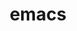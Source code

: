 ---
title: "emacs"
layout: cache
categories: [package, develop]
meta: {"compilers": ["apple-clang@=15.0.0", "gcc@=10.2.1", "gcc@=10.5.0", "gcc@=13.3.0", "gcc@=7.5.0"], "num_specs": 17, "num_specs_by_stack": {"developer-tools": 5, "developer-tools-aarch64-linux-gnu": 5, "developer-tools-darwin": 2, "developer-tools-manylinux2014": 1, "developer-tools-x86_64_v3-linux-gnu": 4, "root": 17}, "oss": ["centos7", "rhel8", "ubuntu18.04", "ventura"], "platforms": ["darwin", "linux"], "stacks": ["developer-tools", "developer-tools-aarch64-linux-gnu", "developer-tools-darwin", "developer-tools-manylinux2014", "developer-tools-x86_64_v3-linux-gnu", "root"], "targets": ["aarch64", "x86_64_v3"], "versions": ["29.1", "29.4"]}
spec_details: [{"compiler": "apple-clang@=15.0.0", "hash": "37rcyyzw4nihl3beq6yym7ofeuqei3q7", "os": "ventura", "platform": "darwin", "size": "-", "stacks": ["developer-tools-darwin", "root"], "tarball": "https://binaries.spack.io/develop/build_cache/darwin-ventura-aarch64/apple-clang-15.0.0/emacs-29.4/darwin-ventura-aarch64-apple-clang-15.0.0-emacs-29.4-37rcyyzw4nihl3beq6yym7ofeuqei3q7.spack", "target": "aarch64", "variants": ["~X", "build_system=autotools", "~gui", "+json", "~native", "+tls", "toolkit=gtk", "+treesitter"], "versions": ["29.4"]}, {"compiler": "apple-clang@=15.0.0", "hash": "dupauehfvepnyxtrows3dpa4hy2nf3v5", "os": "ventura", "platform": "darwin", "size": "-", "stacks": ["developer-tools-darwin", "root"], "tarball": "https://binaries.spack.io/develop/build_cache/darwin-ventura-aarch64/apple-clang-15.0.0/emacs-29.4/darwin-ventura-aarch64-apple-clang-15.0.0-emacs-29.4-dupauehfvepnyxtrows3dpa4hy2nf3v5.spack", "target": "aarch64", "variants": ["~X", "build_system=autotools", "~gui", "+json", "~native", "+tls", "toolkit=gtk", "+treesitter"], "versions": ["29.4"]}, {"compiler": "gcc@=10.2.1", "hash": "i2f7h7vtt34wbve5vptfvdrxk4b2flx7", "os": "centos7", "platform": "linux", "size": "-", "stacks": ["developer-tools-manylinux2014", "root"], "tarball": "https://binaries.spack.io/develop/build_cache/linux-centos7-x86_64_v3/gcc-10.2.1/emacs-29.4/linux-centos7-x86_64_v3-gcc-10.2.1-emacs-29.4-i2f7h7vtt34wbve5vptfvdrxk4b2flx7.spack", "target": "x86_64_v3", "variants": ["~X", "build_system=autotools", "~gui", "+json", "+native", "+tls", "toolkit=gtk", "+treesitter"], "versions": ["29.4"]}, {"compiler": "gcc@=10.5.0", "hash": "5ypo6glmoumoainfxrl6dh6puv4b4ro7", "os": "centos7", "platform": "linux", "size": "-", "stacks": ["developer-tools-x86_64_v3-linux-gnu", "root"], "tarball": "https://binaries.spack.io/develop/build_cache/linux-centos7-x86_64_v3/gcc-10.5.0/emacs-29.4/linux-centos7-x86_64_v3-gcc-10.5.0-emacs-29.4-5ypo6glmoumoainfxrl6dh6puv4b4ro7.spack", "target": "x86_64_v3", "variants": ["~X", "build_system=autotools", "~gui", "+json", "+native", "+tls", "toolkit=gtk", "+treesitter"], "versions": ["29.4"]}, {"compiler": "gcc@=10.5.0", "hash": "iowf6y5jgijivhc5x7f7ocw4sh4yqhky", "os": "centos7", "platform": "linux", "size": "-", "stacks": ["developer-tools-x86_64_v3-linux-gnu", "root"], "tarball": "https://binaries.spack.io/develop/build_cache/linux-centos7-x86_64_v3/gcc-10.5.0/emacs-29.4/linux-centos7-x86_64_v3-gcc-10.5.0-emacs-29.4-iowf6y5jgijivhc5x7f7ocw4sh4yqhky.spack", "target": "x86_64_v3", "variants": ["~X", "build_system=autotools", "~gui", "+json", "+native", "+tls", "toolkit=gtk", "+treesitter"], "versions": ["29.4"]}, {"compiler": "gcc@=10.5.0", "hash": "stuaq5yp2z3g5dn37hdzwm6peoys5uky", "os": "centos7", "platform": "linux", "size": "-", "stacks": ["developer-tools-x86_64_v3-linux-gnu", "root"], "tarball": "https://binaries.spack.io/develop/build_cache/linux-centos7-x86_64_v3/gcc-10.5.0/emacs-29.4/linux-centos7-x86_64_v3-gcc-10.5.0-emacs-29.4-stuaq5yp2z3g5dn37hdzwm6peoys5uky.spack", "target": "x86_64_v3", "variants": ["~X", "build_system=autotools", "~gui", "+json", "+native", "+tls", "toolkit=gtk", "+treesitter"], "versions": ["29.4"]}, {"compiler": "gcc@=10.5.0", "hash": "zprihj6u4s2t55ceqlydmo24skrnsmsn", "os": "centos7", "platform": "linux", "size": "-", "stacks": ["developer-tools-x86_64_v3-linux-gnu", "root"], "tarball": "https://binaries.spack.io/develop/build_cache/linux-centos7-x86_64_v3/gcc-10.5.0/emacs-29.4/linux-centos7-x86_64_v3-gcc-10.5.0-emacs-29.4-zprihj6u4s2t55ceqlydmo24skrnsmsn.spack", "target": "x86_64_v3", "variants": ["~X", "build_system=autotools", "~gui", "+json", "+native", "+tls", "toolkit=gtk", "+treesitter"], "versions": ["29.4"]}, {"compiler": "gcc@=13.3.0", "hash": "ix6thbzfsfzbwe7tqpywu2gu7ty7trxh", "os": "rhel8", "platform": "linux", "size": "-", "stacks": ["developer-tools-aarch64-linux-gnu", "root"], "tarball": "https://binaries.spack.io/develop/build_cache/linux-rhel8-aarch64/gcc-13.3.0/emacs-29.4/linux-rhel8-aarch64-gcc-13.3.0-emacs-29.4-ix6thbzfsfzbwe7tqpywu2gu7ty7trxh.spack", "target": "aarch64", "variants": ["~X", "build_system=autotools", "~gui", "+json", "+native", "+tls", "toolkit=gtk", "+treesitter"], "versions": ["29.4"]}, {"compiler": "gcc@=13.3.0", "hash": "k6tbstl6jesbn53zagd44h44xuyqdsya", "os": "rhel8", "platform": "linux", "size": "-", "stacks": ["developer-tools-aarch64-linux-gnu", "root"], "tarball": "https://binaries.spack.io/develop/build_cache/linux-rhel8-aarch64/gcc-13.3.0/emacs-29.4/linux-rhel8-aarch64-gcc-13.3.0-emacs-29.4-k6tbstl6jesbn53zagd44h44xuyqdsya.spack", "target": "aarch64", "variants": ["~X", "build_system=autotools", "~gui", "+json", "+native", "+tls", "toolkit=gtk", "+treesitter"], "versions": ["29.4"]}, {"compiler": "gcc@=13.3.0", "hash": "llxowkjn7njnmi7slbcjysf37xi3kfzm", "os": "rhel8", "platform": "linux", "size": "-", "stacks": ["developer-tools-aarch64-linux-gnu", "root"], "tarball": "https://binaries.spack.io/develop/build_cache/linux-rhel8-aarch64/gcc-13.3.0/emacs-29.4/linux-rhel8-aarch64-gcc-13.3.0-emacs-29.4-llxowkjn7njnmi7slbcjysf37xi3kfzm.spack", "target": "aarch64", "variants": ["~X", "build_system=autotools", "~gui", "+json", "+native", "+tls", "toolkit=gtk", "+treesitter"], "versions": ["29.4"]}, {"compiler": "gcc@=13.3.0", "hash": "lylatqfqh2um4ef7kwkfb2ljlspmppuz", "os": "rhel8", "platform": "linux", "size": "-", "stacks": ["developer-tools-aarch64-linux-gnu", "root"], "tarball": "https://binaries.spack.io/develop/build_cache/linux-rhel8-aarch64/gcc-13.3.0/emacs-29.4/linux-rhel8-aarch64-gcc-13.3.0-emacs-29.4-lylatqfqh2um4ef7kwkfb2ljlspmppuz.spack", "target": "aarch64", "variants": ["~X", "build_system=autotools", "~gui", "+json", "+native", "+tls", "toolkit=gtk", "+treesitter"], "versions": ["29.4"]}, {"compiler": "gcc@=13.3.0", "hash": "ymnmnjkrjjux4sxkvfmpftexe67vyl5g", "os": "rhel8", "platform": "linux", "size": "-", "stacks": ["developer-tools-aarch64-linux-gnu", "root"], "tarball": "https://binaries.spack.io/develop/build_cache/linux-rhel8-aarch64/gcc-13.3.0/emacs-29.4/linux-rhel8-aarch64-gcc-13.3.0-emacs-29.4-ymnmnjkrjjux4sxkvfmpftexe67vyl5g.spack", "target": "aarch64", "variants": ["~X", "build_system=autotools", "~gui", "+json", "+native", "+tls", "toolkit=gtk", "+treesitter"], "versions": ["29.4"]}, {"compiler": "gcc@=7.5.0", "hash": "gmt4umcux6bjjuf7ricfp2lokfuglefd", "os": "ubuntu18.04", "platform": "linux", "size": "-", "stacks": ["developer-tools", "root"], "tarball": "https://binaries.spack.io/develop/build_cache/linux-ubuntu18.04-x86_64_v3/gcc-7.5.0/emacs-29.1/linux-ubuntu18.04-x86_64_v3-gcc-7.5.0-emacs-29.1-gmt4umcux6bjjuf7ricfp2lokfuglefd.spack", "target": "x86_64_v3", "variants": ["~X", "build_system=autotools", "~gui", "+json", "+native", "+tls", "toolkit=gtk", "+treesitter"], "versions": ["29.1"]}, {"compiler": "gcc@=7.5.0", "hash": "nuubkbrxh5s6dijwr46e66krmmhvtzpd", "os": "ubuntu18.04", "platform": "linux", "size": "-", "stacks": ["developer-tools", "root"], "tarball": "https://binaries.spack.io/develop/build_cache/linux-ubuntu18.04-x86_64_v3/gcc-7.5.0/emacs-29.1/linux-ubuntu18.04-x86_64_v3-gcc-7.5.0-emacs-29.1-nuubkbrxh5s6dijwr46e66krmmhvtzpd.spack", "target": "x86_64_v3", "variants": ["~X", "build_system=autotools", "~gui", "+json", "+native", "+tls", "toolkit=gtk", "+treesitter"], "versions": ["29.1"]}, {"compiler": "gcc@=7.5.0", "hash": "o3nxfnob5msswgusrvoxkpmnz7gnnaml", "os": "ubuntu18.04", "platform": "linux", "size": "-", "stacks": ["developer-tools", "root"], "tarball": "https://binaries.spack.io/develop/build_cache/linux-ubuntu18.04-x86_64_v3/gcc-7.5.0/emacs-29.1/linux-ubuntu18.04-x86_64_v3-gcc-7.5.0-emacs-29.1-o3nxfnob5msswgusrvoxkpmnz7gnnaml.spack", "target": "x86_64_v3", "variants": ["~X", "build_system=autotools", "~gui", "+json", "+native", "+tls", "toolkit=gtk", "+treesitter"], "versions": ["29.1"]}, {"compiler": "gcc@=7.5.0", "hash": "t3utbnysl7rzpuw2f6ey2yxslntyojlc", "os": "ubuntu18.04", "platform": "linux", "size": "-", "stacks": ["developer-tools", "root"], "tarball": "https://binaries.spack.io/develop/build_cache/linux-ubuntu18.04-x86_64_v3/gcc-7.5.0/emacs-29.1/linux-ubuntu18.04-x86_64_v3-gcc-7.5.0-emacs-29.1-t3utbnysl7rzpuw2f6ey2yxslntyojlc.spack", "target": "x86_64_v3", "variants": ["~X", "build_system=autotools", "~gui", "+json", "+native", "+tls", "toolkit=gtk", "+treesitter"], "versions": ["29.1"]}, {"compiler": "gcc@=7.5.0", "hash": "tp4wv57fcvhwylqf2o2fvlmdtcbvanc5", "os": "ubuntu18.04", "platform": "linux", "size": "-", "stacks": ["developer-tools", "root"], "tarball": "https://binaries.spack.io/develop/build_cache/linux-ubuntu18.04-x86_64_v3/gcc-7.5.0/emacs-29.1/linux-ubuntu18.04-x86_64_v3-gcc-7.5.0-emacs-29.1-tp4wv57fcvhwylqf2o2fvlmdtcbvanc5.spack", "target": "x86_64_v3", "variants": ["~X", "build_system=autotools", "~gui", "+json", "+native", "+tls", "toolkit=gtk", "+treesitter"], "versions": ["29.1"]}]
---
